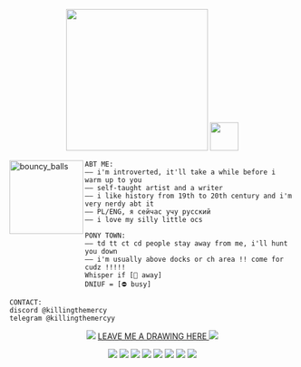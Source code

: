 <p align="center">
<image src="https://dl.glitter-graphics.com/pub/797/797250vxiyblcv7t.gif" width = 250px>
<image src="https://64.media.tumblr.com/1aa30537d48497402d8cae81496b97ee/d2d2e653ce9b8f37-9e/s100x200/c8e11e02d2da5daf81b0fc395093e0a60407f954.gifv" width = 50px>
</p>

<image src="https://64.media.tumblr.com/97d014d065d39f90081d5b216da272a6/tumblr_pshgrperNB1vybt5o_1280.gifv" align="left" width = 130px alt="bouncy_balls">

~~~
ABT ME:
—— i'm introverted, it'll take a while before i warm up to you
—— self-taught artist and a writer
—— i like history from 19th to 20th century and i'm very nerdy abt it
—— PL/ENG, я сейчас учу русский
—— i love my silly little ocs
~~~
~~~
PONY TOWN:
—— td tt ct cd people stay away from me, i'll hunt you down
—— i'm usually above docks or ch area !! come for cudz !!!!!
Whisper if [🌙 away]
DNIUF = [⛔️ busy]
~~~
~~~
CONTACT:
discord @killingthemercy
telegram @killingthemercyy
~~~

<p align="center">
<image src="https://dl.glitter-graphics.com/pub/1122/1122889uis5gpr73p.gif">
<a href="https://eiseis.straw.page/">
LEAVE ME A DRAWING HERE
</a>
<image src="https://dl.glitter-graphics.com/pub/1122/1122889uis5gpr73p.gif">
</p>

<p align="center">
<img src="https://64.media.tumblr.com/7ceed38ca7c0d632473e1b179e5b31c4/c3e7d806e0b4635c-a7/s100x200/44b783bd82b5982aefd38b54ac82c24fa8426730.gifv">
<img src="https://64.media.tumblr.com/e879c81f759d36e04916be0391359adc/c149cef108959384-6d/s100x200/218b875393f0e537b4628e046f63c43d31b2659a.jpg">
<img src="https://64.media.tumblr.com/1ba04d4cd67464d732642fdfd5ad7792/dd0c6e003df711a1-4f/s250x400/0454fbe32e05d1c80475e568485ae6cd5c2a3dd8.gifv">
<img src="https://64.media.tumblr.com/478ce44470acc4a9c0004e8085b12549/b6d4a218025a3099-eb/s100x200/d21395a31ee68e797799af82dcd518773c31cd45.gifv">
<img src="https://64.media.tumblr.com/983fa36cb51cd74e4fb36d7398add69f/6adc9a31cbdb3999-4d/s100x200/20e4d92f955e6df8e024ea356f9f6f1ea873b5e3.pnj">
<img src="https://64.media.tumblr.com/cd9fa6dc38e2d6d4e59b2a73bf141ae6/c149cef108959384-2f/s100x200/e52ecbf940ba3446572430f3bf06bf4d9840f510.jpg">
<img src="https://64.media.tumblr.com/8d44b18227a46503bbf20feb93b011eb/6f072ea04e7b6c72-f1/s100x200/1ae6a55923e8b6a05998b16bad631f3e1f21e3fa.gifv">
<img src="https://64.media.tumblr.com/e325a823a5362af53319e2f197c37444/649ccefde1a7ecec-64/s100x200/69c40427240503b4b6f89699bf6b84dffdd36532.gifv">
 </p>
